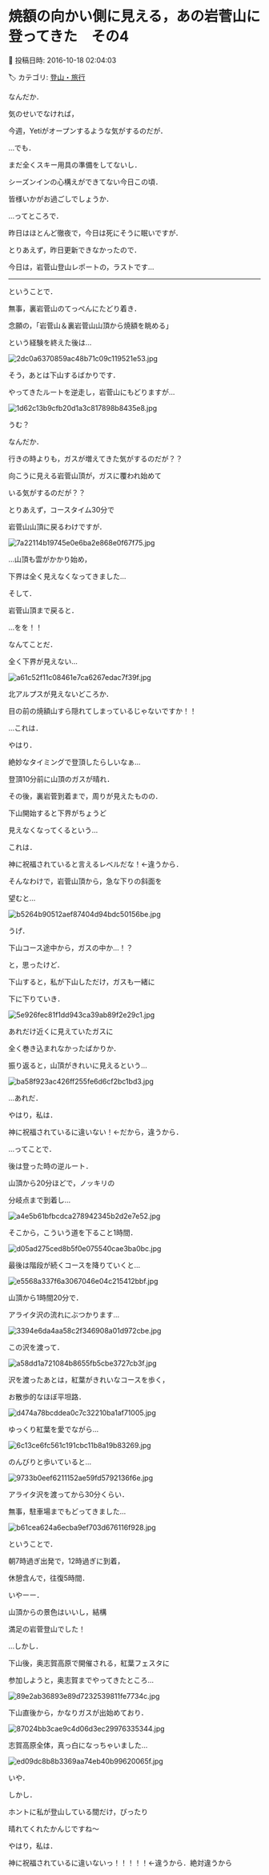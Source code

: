 # 焼額の向かい側に見える，あの岩菅山に登ってきた　その4

📅 投稿日時: 2016-10-18 02:04:03

🏷️ カテゴリ: [登山・旅行](c1d637a11a25b457ac978d197adbdafc5.md)

なんだか．


気のせいでなければ，


今週，Yetiがオープンするような気がするのだが．


…でも．


まだ全くスキー用具の準備をしてないし．


シーズンインの心構えができてない今日この頃．


皆様いかがお過ごしでしょうか．





…ってところで．


昨日はほとんど徹夜で，今日は死にそうに眠いですが．


とりあえず，昨日更新できなかったので．


今日は，岩菅山登山レポートの，ラストです…





---





ということで．


無事，裏岩菅山のてっぺんにたどり着き．


念願の，「岩菅山＆裏岩菅山山頂から焼額を眺める」


という経験を終えた後は…




![2dc0a6370859ac48b71c09c119521e53.jpg](images/2dc0a6370859ac48b71c09c119521e53.jpg)







そう，あとは下山するばかりです．


やってきたルートを逆走し，岩菅山にもどりますが…




![1d62c13b9cfb20d1a3c817898b8435e8.jpg](images/1d62c13b9cfb20d1a3c817898b8435e8.jpg)




うむ？


なんだか．


行きの時よりも，ガスが増えてきた気がするのだが？？


向こうに見える岩菅山頂が，ガスに覆われ始めて


いる気がするのだが？？





とりあえず，コースタイム30分で


岩菅山山頂に戻るわけですが．




![7a22114b19745e0e6ba2e868e0f67f75.jpg](images/7a22114b19745e0e6ba2e868e0f67f75.jpg)




…山頂も雲がかかり始め，


下界は全く見えなくなってきました…





そして．


岩菅山頂まで戻ると．


…をを！！


なんてことだ．


全く下界が見えない…




![a61c52f11c08461e7ca6267edac7f39f.jpg](images/a61c52f11c08461e7ca6267edac7f39f.jpg)




北アルプスが見えないどころか．


目の前の焼額山すら隠れてしまっているじゃないですか！！





…これは．


やはり．


絶妙なタイミングで登頂したらしいなぁ…


登頂10分前に山頂のガスが晴れ．


その後，裏岩菅到着まで，周りが見えたものの．


下山開始すると下界がちょうど


見えなくなってくるという…


これは．


神に祝福されていると言えるレベルだな！←違うから．





そんなわけで，岩菅山頂から，急な下りの斜面を


望むと…




![b5264b90512aef87404d94bdc50156be.jpg](images/b5264b90512aef87404d94bdc50156be.jpg)




うげ．


下山コース途中から，ガスの中か…！？





と，思ったけど．


下山すると，私が下山しただけ，ガスも一緒に


下に下りていき．




![5e926fec81f1dd943ca39ab89f2e29c1.jpg](images/5e926fec81f1dd943ca39ab89f2e29c1.jpg)




あれだけ近くに見えていたガスに


全く巻き込まれなかったばかりか．


振り返ると，山頂がきれいに見えるという…




![ba58f923ac426ff255fe6d6cf2bc1bd3.jpg](images/ba58f923ac426ff255fe6d6cf2bc1bd3.jpg)




…あれだ．


やはり，私は．


神に祝福されているに違いない！←だから，違うから．





…ってことで．


後は登った時の逆ルート．


山頂から20分ほどで，ノッキリの


分岐点まで到着し…




![a4e5b61bfbcdca278942345b2d2e7e52.jpg](images/a4e5b61bfbcdca278942345b2d2e7e52.jpg)




そこから，こういう道を下ること1時間．




![d05ad275ced8b5f0e075540cae3ba0bc.jpg](images/d05ad275ced8b5f0e075540cae3ba0bc.jpg)




最後は階段が続くコースを降りていくと…




![e5568a337f6a3067046e04c215412bbf.jpg](images/e5568a337f6a3067046e04c215412bbf.jpg)







山頂から1時間20分で．


アライタ沢の流れにぶつかります…




![3394e6da4aa58c2f346908a01d972cbe.jpg](images/3394e6da4aa58c2f346908a01d972cbe.jpg)




この沢を渡って．




![a58dd1a721084b8655fb5cbe3727cb3f.jpg](images/a58dd1a721084b8655fb5cbe3727cb3f.jpg)




沢を渡ったあとは，紅葉がきれいなコースを歩く，


お散歩的なほぼ平坦路．




![d474a78bcddea0c7c32210ba1af71005.jpg](images/d474a78bcddea0c7c32210ba1af71005.jpg)




ゆっくり紅葉を愛でながら…




![6c13ce6fc561c191cbc11b8a19b83269.jpg](images/6c13ce6fc561c191cbc11b8a19b83269.jpg)




のんびりと歩いていると…




![9733b0eef6211152ae59fd5792136f6e.jpg](images/9733b0eef6211152ae59fd5792136f6e.jpg)




アライタ沢を渡ってから30分くらい．


無事，駐車場までもどってきました…




![b61cea624a6ecba9ef703d676116f928.jpg](images/b61cea624a6ecba9ef703d676116f928.jpg)







ということで．


朝7時過ぎ出発で，12時過ぎに到着，


休憩含んで，往復5時間．


いやーー．


山頂からの景色はいいし，結構


満足の岩菅登山でした！





…しかし．


下山後，奥志賀高原で開催される，紅葉フェスタに


参加しようと，奥志賀までやってきたところ…




![89e2ab36893e89d7232539811fe7734c.jpg](images/89e2ab36893e89d7232539811fe7734c.jpg)




下山直後から，かなりガスが出始めており．




![87024bb3cae9c4d06d3ec29976335344.jpg](images/87024bb3cae9c4d06d3ec29976335344.jpg)




志賀高原全体，真っ白になっちゃいました…




![ed09dc8b8b3369aa74eb40b99620065f.jpg](images/ed09dc8b8b3369aa74eb40b99620065f.jpg)







いや．


しかし．


ホントに私が登山している間だけ，ぴったり


晴れてくれたかんじですね～


やはり，私は．


神に祝福されているに違いないっ！！！！！←違うから．絶対違うから
